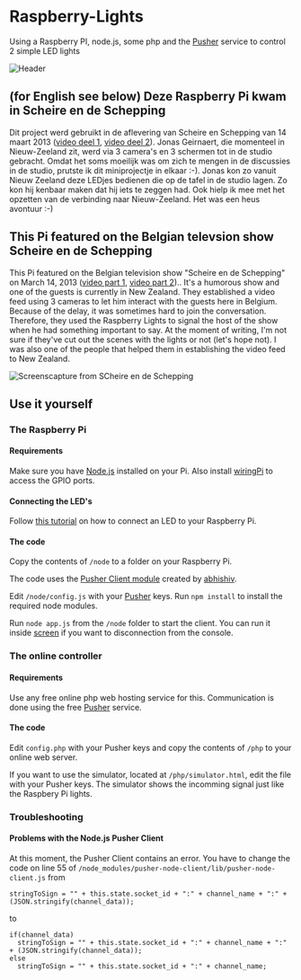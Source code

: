 # Raspberry-Lights #

Using a Raspberry PI, node.js, some php and the [Pusher](http://pusher.com/) service to control 2 simple LED lights

![Header](http://samdecrock.github.com/raspberry-lights/rasbpi-lights.jpg)

## (for English see below) Deze Raspberry Pi kwam in Scheire en de Schepping ##
Dit project werd gebruikt in de aflevering van Scheire en Schepping van 14 maart 2013 ([video deel 1](https://vimeo.com/61903426), [video deel 2](https://vimeo.com/61904051)). Jonas Geirnaert, die momenteel in Nieuw-Zeeland zit, werd via 3 camera's en 3 schermen tot in de studio gebracht. Omdat het soms moeilijk was om zich te mengen in de discussies in de studio, prutste ik dit miniprojectje in elkaar :-). Jonas kon zo vanuit Nieuw Zeeland deze LEDjes bedienen die op de tafel in de studio lagen. Zo kon hij kenbaar maken dat hij iets te zeggen had. Ook hielp ik mee met het opzetten van de verbinding naar Nieuw-Zeeland. Het was een heus avontuur :-)

## This Pi featured on the Belgian televsion show Scheire en de Schepping ##
This Pi featured on the Belgian television show "Scheire en de Schepping" on March 14, 2013 ([video part 1](https://vimeo.com/61903426), [video part 2](https://vimeo.com/61904051)).. It's a humorous show and one of the guests is currently in New Zealand. They established a video feed using 3 cameras to let him interact with the guests here in Belgium. Because of the delay, it was sometimes hard to join the conversation. Therefore, they used the Raspberry Lights to signal the host of the show when he had something important to say. At the moment of writing, I'm not sure if they've cut out the scenes with the lights or not (let's hope not). I was also one of the people that helped them in establishing the video feed to New Zealand.

![Screenscapture from SCheire en de Schepping](http://samdecrock.github.com/raspberry-lights/scheireschepping.jpg)

## Use it yourself ##

### The Raspberry Pi ###

#### Requirements ####
Make sure you have [Node.js](http://nodejs.org/) installed on your Pi. Also install [wiringPi](https://projects.drogon.net/raspberry-pi/wiringpi/download-and-install/) to access the GPIO ports.

#### Connecting the LED's ####
Follow [this tutorial](https://projects.drogon.net/raspberry-pi/gpio-examples/tux-crossing/gpio-examples-1-a-single-led/) on how to connect an LED to your Raspberry Pi.

#### The code ####
Copy the contents of ```/node``` to a folder on your Raspberry Pi.

The code uses the [Pusher Client module](https://github.com/abhishiv/pusher-node-client) created by [abhishiv](https://github.com/abhishiv).

Edit ```/node/config.js``` with your [Pusher](http://pusher.com/) keys. Run ```npm install``` to install the required node modules.

Run ```node app.js``` from the ```/node``` folder to start the client. You can run it inside [screen](http://www.debian-administration.org/articles/34) if you want to disconnection from the console.

### The online controller ###

#### Requirements ####
Use any free online php web hosting service for this. Communication is done using the free [Pusher](http://pusher.com/) service.

#### The code ####
Edit ```config.php``` with your Pusher keys and copy the contents of ```/php``` to your online web server.

If you want to use the simulator, located at ```/php/simulator.html```, edit the file with your Pusher keys. The simulator shows the incomming signal just like the Raspbery Pi lights.

### Troubleshooting ###

#### Problems with the Node.js Pusher Client ####

At this moment, the Pusher Client contains an error. You have to change the code on line 55 of ```/node_modules/pusher-node-client/lib/pusher-node-client.js``` from

    stringToSign = "" + this.state.socket_id + ":" + channel_name + ":" + (JSON.stringify(channel_data));

to

    if(channel_data)
      stringToSign = "" + this.state.socket_id + ":" + channel_name + ":" + (JSON.stringify(channel_data));
    else
      stringToSign = "" + this.state.socket_id + ":" + channel_name;


